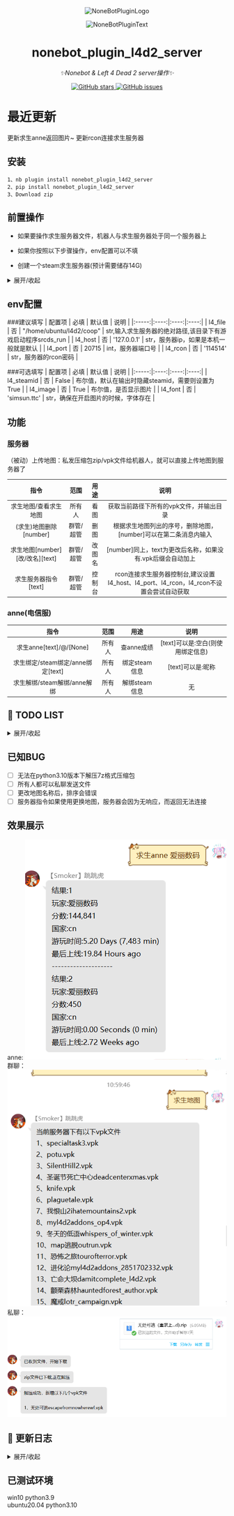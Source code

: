 <div align="center">
  <img src="https://s2.loli.net/2022/06/16/opBDE8Swad5rU3n.png" width="180" height="180" alt="NoneBotPluginLogo">
  <br>
  <p><img src="https://s2.loli.net/2022/06/16/xsVUGRrkbn1ljTD.png" width="240" alt="NoneBotPluginText"></p>
</div>

<div align="center">

# nonebot_plugin_l4d2_server
_✨Nonebot & Left 4 Dead 2 server操作✨_

<a href="https://github.com/Umamusume-Agnes-Digital/nonebot_plugin_l4d2_server/stargazers">
    <img alt="GitHub stars" src="https://img.shields.io/github/stars/Umamusume-Agnes-Digital/nonebot_plugin_l4d2_server?color=%09%2300BFFF&style=flat-square">
</a>
<a href="https://github.com/Umamusume-Agnes-Digital/nonebot_plugin_l4d2_server/issues">
    <img alt="GitHub issues" src="https://img.shields.io/github/issues/Umamusume-Agnes-Digital/nonebot_plugin_l4d2_server?color=Emerald%20green&style=flat-square">
</a>

</div>

# 最近更新
更新求生anne返回图片~
更新rcon连接求生服务器

## 安装
    1、nb plugin install nonebot_plugin_l4d2_server
    2、pip install nonebot_plugin_l4d2_server
    3、Download zip

## 前置操作

- 如果要操作求生服务器文件，机器人与求生服务器处于同一个服务器上

- 如果你按照以下步骤操作，env配置可以不填

- 创建一个steam求生服务器(预计需要储存14G)

<details>
<summary>展开/收起</summary>

### 以ubuntu为例，具体教程建议自行搜索，其中路径可以自行替换

- 安装32位运行库

        sudo apt-get update
        sudo apt-get upgrade
        sudo apt-get install lib32gcc1

- 下载steam

        mkdir ~/steamcmd
        cd ~/steamcmd
        wget https://steamcdn-a.akamaihd.net/client/installer/steamcmd_linux.tar.gz
        tar -zxvf steamcmd_linux.tar.gz
        ./steamcmd.sh

- 下载l4d2文件

        Steam> force_install_dir /home/ubuntu/coop
        Steam> login anonymous
        Steam>app_update 222860 validate
出现Success! App ‘222860’ fully installed后，输入quit或者exit

- 创建启动脚本

        sudo vi /home/ubuntu/coop/cfg/server.cfg
写入

        hostname "xxx"     //游戏服务器名(英文)
        rcon_password "114514"  //rcon密码
        sv_steamgroup "114514"     //Steam组号
        sv_steamgroup_exclusive 1 //将服务器设为Steam组私有
        sm_cvar sv_gametypes "coop"//设置游戏模式为合作
        //设为1可防止玩家加入感染者方，仅战役模式
        sm_cvar director_no_human_zombies "1"
        mp_gamemode "coop"//激活游戏模式为合作
        sm_cvar z_difficulty "Hard"//设置游戏难度为困难
        sv_tags "hidden" //防止DDOS
        sm_cvar sv_region 4// 设定服务器区域为亚洲
        sv_visiblemaxplayers 8 //服务器可见最大玩家数
        maxplayers 8 //最大玩家数

:wq回车保存

        cd ~
        sudo vi start.sh

在脚本里写入

        cd /home/ubuntu/l4d2
        sudo ./srcds_run -game left4dead2 -condebug -tickrate 60 +exec server.cfg +map c2m1_highway

- 启动游戏

        cd ~
        sh start.sh

</details>

## env配置
###建议填写
| 配置项 | 必填 | 默认值 | 说明 |
|:-----:|:----:|:----:|:----:|
| l4_file | 否 | "/home/ubuntu/l4d2/coop" | str,输入求生服务器的绝对路径,该目录下有游戏启动程序srcds_run |
| l4_host | 否 | '127.0.0.1' | str，服务器ip，如果是本机一般就是默认 |
| l4_port | 否 | 20715 | int，服务器端口号 |
| l4_rcon | 否 | '114514' | str，服务器的rcon密码 |

###可选填写
| 配置项 | 必填 | 默认值 | 说明 |
|:-----:|:----:|:----:|:----:|
| l4_steamid | 否 | False | 布尔值，默认在输出时隐藏steamid，需要则设置为True |
| l4_image | 否 | True | 布尔值，是否显示图片 |
| l4_font | 否 | 'simsun.ttc' | str，确保在开启图片的时候，字体存在 |

## 功能

### 服务器
（被动）上传地图：私发压缩包zip/vpk文件给机器人，就可以直接上传地图到服务器了

| 指令 | 范围 | 用途 | 说明 |
|:-----:|:----:|:----:|:----:|
| 求生地图/查看求生地图 | 所有人 | 看图 | 获取当前路径下所有的vpk文件，并输出目录 |
| (求生)地图删除[number] | 群管/超管 | 删图 | 根据求生地图列出的序号，删除地图，[number]可以在第二条消息内输入 |
| 求生地图[number][改/改名][text] | 群管/超管 | 改图名 | [number]同上，text为更改后名称，如果没有.vpk后缀会自动加上 |
| 求生服务器指令[text] | 群管/超管 | 控制台 | rcon连接求生服务器控制台,建议设置l4_host、l4_port、l4_rcon，l4_rcon不设置会尝试自动获取 |

### anne(电信服)
| 指令 | 范围 | 用途 | 说明 |
|:-----:|:----:|:----:|:----:|
| 求生anne[text]/@/[None] | 所有人 | 查anne成绩 | [text]可以是:空白(则使用绑定信息)|昵称|steamid|@user |
| 求生绑定/steam绑定/anne绑定[text] | 所有人 | 绑定steam信息 | [text]可以是:昵称|steamid |
| 求生解绑/steam解绑/anne解绑 | 所有人 | 解绑steam信息 | 无 |

## 📝 TODO LIST

<details>
<summary>展开/收起</summary>

- [x] anne信息绑定qq号
- [ ] 帮助命令
- [x] 支持修改下载地图，在服务器端的名称
- [x] 支持查询并删除服务器已有地图文件
- [x] 支持查询服务器状态
- [ ] 使用sql替换数据保存方式
- [x] 在q群里执行服务器指令

</details>

## 已知BUG

- [ ] 无法在python3.10版本下解压7z格式压缩包
- [ ] 所有人都可以私聊发送文件
- [ ] 更改地图名称后，排序会错误
- [ ] 服务器指令如果使用更换地图，服务器会因为无响应，而返回无法连接

## 效果展示
anne:
![list](image/anne.png)<br>
群聊：
![list](image/list.png)<br>
私聊：
![up](image/up.png)

## 📝 更新日志

<details>
<summary>展开/收起</summary>

### 0.1.5

- 新增服务器控制台指令，新增依赖rcon

### 0.1.4

- 新增求生anne详情（看排名）
- 所有的请求改为httpx
- 更新了anne信息图片
- 可选使用模拟谷歌浏览器来获取anne更多数据（~有点屎了，希望大佬救救~)

### 0.1.3

- 新增绑定昵称和steamid
- 新增可以艾特人查询anne成绩
- 新增解绑信息

### 0.1.2

- 新增支持图片输出
- 新增查询anne服数据

### 0.1.1

- 新增删除地图
- 新增地图改名
- 新增支持图片输出

### 0.1.0

- 集中修复了Bug

### 0.0.9

- 新增上传地图后，检测对比回复新地图名字
- 修复中文名乱码问题

### 0.0.8

- 支持vpk格式地图
- 支持查看所有vpk格式文件

### 0.0.6

- 修复了7z压缩包的方式，优化代码

### 0.0.1

- 插件初次发布，可私聊添加地图

</details>

## 已测试环境
win10 python3.9 <br>
ubuntu20.04 python3.10
